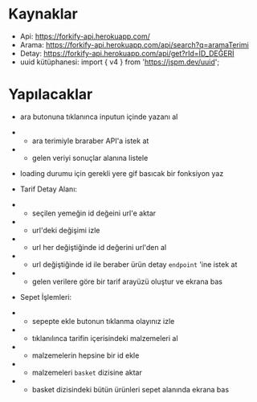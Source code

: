 # Kaynaklar

- Api: https://forkify-api.herokuapp.com/
- Arama: https://forkify-api.herokuapp.com/api/search?q=aramaTerimi
- Detay: https://forkify-api.herokuapp.com/api/get?rId=İD_DEĞERİ
- uuid kütüphanesi: import { v4 } from 'https://jspm.dev/uuid';

# Yapılacaklar

- ara butonuna tıklanınca inputun içinde yazanı al
- - ara terimiyle braraber API'a istek at
- - gelen veriyi sonuçlar alanına listele

- loading durumu için gerekli yere gif basıcak bir fonksiyon yaz

- Tarif Detay Alanı:
- - seçilen yemeğin id değeini url'e aktar
- - url'deki değişimi izle
- - url her değiştiğinde id değerini url'den al
- - url değiştiğinde id ile beraber ürün detay `endpoint` 'ine istek at
- - gelen verilere göre bir tarif arayüzü oluştur ve ekrana bas

- Sepet İşlemleri:
- - sepepte ekle butonun tıklanma olayınız izle
- - tıklanılınca tarifin içerisindeki malzemeleri al
- - malzemelerin hepsine bir id ekle
- - malzemeleri `basket` dizisine aktar
- - basket dizisindeki bütün ürünleri sepet alanında ekrana bas